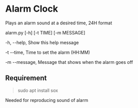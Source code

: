 # Alarm Clock

Plays an alarm sound at a desired time, 24H format

alarm.py [-h] [-t TIME] [-m MESSAGE]

-h, --help,          Show this help message

-t  --time,          Time to set the alarm (HH:MM)

-m  --message,       Message that shows when the alarm goes off


## Requirement

>sudo apt install sox

Needed for reproducing sound of alarm
